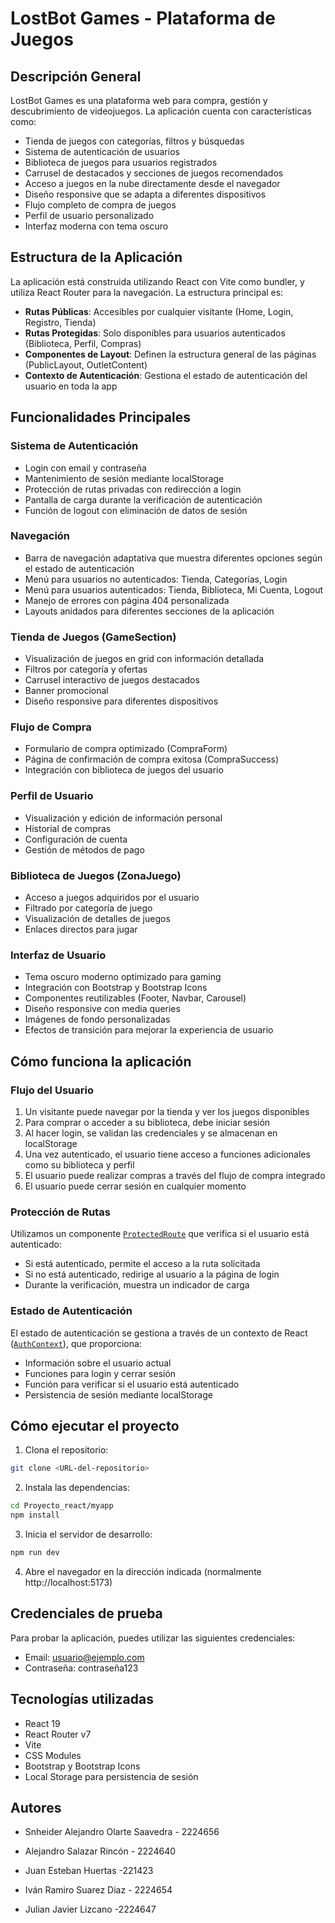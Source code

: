 # LostBot Games - Plataforma de Juegos

## Descripción General

LostBot Games es una plataforma web para compra, gestión y descubrimiento de videojuegos. La aplicación cuenta con características como:

- Tienda de juegos con categorías, filtros y búsquedas
- Sistema de autenticación de usuarios
- Biblioteca de juegos para usuarios registrados
- Carrusel de destacados y secciones de juegos recomendados
- Acceso a juegos en la nube directamente desde el navegador
- Diseño responsive que se adapta a diferentes dispositivos
- Flujo completo de compra de juegos
- Perfil de usuario personalizado
- Interfaz moderna con tema oscuro

## Estructura de la Aplicación

La aplicación está construida utilizando React con Vite como bundler, y utiliza React Router para la navegación. La estructura principal es:

- **Rutas Públicas**: Accesibles por cualquier visitante (Home, Login, Registro, Tienda)
- **Rutas Protegidas**: Solo disponibles para usuarios autenticados (Biblioteca, Perfil, Compras)
- **Componentes de Layout**: Definen la estructura general de las páginas (PublicLayout, OutletContent)
- **Contexto de Autenticación**: Gestiona el estado de autenticación del usuario en toda la app

## Funcionalidades Principales

### Sistema de Autenticación

- Login con email y contraseña
- Mantenimiento de sesión mediante localStorage
- Protección de rutas privadas con redirección a login
- Pantalla de carga durante la verificación de autenticación
- Función de logout con eliminación de datos de sesión

### Navegación

- Barra de navegación adaptativa que muestra diferentes opciones según el estado de autenticación
- Menú para usuarios no autenticados: Tienda, Categorías, Login
- Menú para usuarios autenticados: Tienda, Biblioteca, Mi Cuenta, Logout
- Manejo de errores con página 404 personalizada
- Layouts anidados para diferentes secciones de la aplicación

### Tienda de Juegos (GameSection)

- Visualización de juegos en grid con información detallada
- Filtros por categoría y ofertas
- Carrusel interactivo de juegos destacados
- Banner promocional
- Diseño responsive para diferentes dispositivos

### Flujo de Compra

- Formulario de compra optimizado (CompraForm)
- Página de confirmación de compra exitosa (CompraSuccess)
- Integración con biblioteca de juegos del usuario

### Perfil de Usuario

- Visualización y edición de información personal
- Historial de compras
- Configuración de cuenta
- Gestión de métodos de pago

### Biblioteca de Juegos (ZonaJuego)

- Acceso a juegos adquiridos por el usuario
- Filtrado por categoría de juego
- Visualización de detalles de juegos
- Enlaces directos para jugar

### Interfaz de Usuario

- Tema oscuro moderno optimizado para gaming
- Integración con Bootstrap y Bootstrap Icons
- Componentes reutilizables (Footer, Navbar, Carousel)
- Diseño responsive con media queries
- Imágenes de fondo personalizadas
- Efectos de transición para mejorar la experiencia de usuario

## Cómo funciona la aplicación

### Flujo del Usuario

1. Un visitante puede navegar por la tienda y ver los juegos disponibles
2. Para comprar o acceder a su biblioteca, debe iniciar sesión
3. Al hacer login, se validan las credenciales y se almacenan en localStorage
4. Una vez autenticado, el usuario tiene acceso a funciones adicionales como su biblioteca y perfil
5. El usuario puede realizar compras a través del flujo de compra integrado
6. El usuario puede cerrar sesión en cualquier momento

### Protección de Rutas

Utilizamos un componente [`ProtectedRoute`](src/ProtectedRoute.jsx) que verifica si el usuario está autenticado:
- Si está autenticado, permite el acceso a la ruta solicitada
- Si no está autenticado, redirige al usuario a la página de login
- Durante la verificación, muestra un indicador de carga

### Estado de Autenticación

El estado de autenticación se gestiona a través de un contexto de React ([`AuthContext`](src/AuthContext.jsx)), que proporciona:
- Información sobre el usuario actual
- Funciones para login y cerrar sesión
- Función para verificar si el usuario está autenticado
- Persistencia de sesión mediante localStorage

## Cómo ejecutar el proyecto

1. Clona el repositorio:
```bash
git clone <URL-del-repositorio>
```

2. Instala las dependencias:
```bash
cd Proyecto_react/myapp
npm install
```

3. Inicia el servidor de desarrollo:
```bash
npm run dev
```

4. Abre el navegador en la dirección indicada (normalmente http://localhost:5173)

## Credenciales de prueba

Para probar la aplicación, puedes utilizar las siguientes credenciales:

- Email: usuario@ejemplo.com
- Contraseña: contraseña123

## Tecnologías utilizadas

- React 19
- React Router v7
- Vite
- CSS Modules
- Bootstrap y Bootstrap Icons
- Local Storage para persistencia de sesión

## Autores

- Snheider Alejandro Olarte Saavedra - 2224656

- Alejandro Salazar Rincón - 2224640

- Juan Esteban Huertas -221423

- Iván Ramiro Suarez Diaz - 2224654

- Julian Javier Lizcano -2224647

